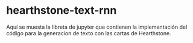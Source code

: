 # hearthstone-text-rnn
Aquí se muesta la libreta de jupyter que contienen la implementación del código para la generacion de texto con las cartas de Hearthstone.
